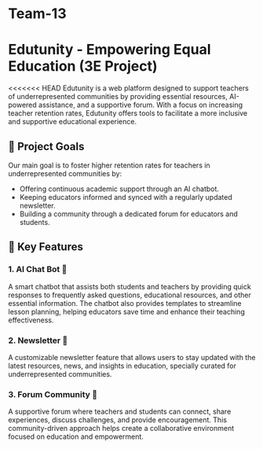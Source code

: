# Team-13

# Edutunity - Empowering Equal Education (3E Project)

<<<<<<< HEAD
Edutunity is a web platform designed to support teachers of underrepresented communities by providing essential resources, AI-powered assistance, and a supportive forum. With a focus on increasing teacher retention rates, Edutunity offers tools to facilitate a more inclusive and supportive educational experience.

## 🎯 Project Goals

Our main goal is to foster higher retention rates for teachers in underrepresented communities by:

- Offering continuous academic support through an AI chatbot.
- Keeping educators informed and synced with a regularly updated newsletter.
- Building a community through a dedicated forum for educators and students.

## 🌟 Key Features

### 1. AI Chat Bot 🤖

A smart chatbot that assists both students and teachers by providing quick responses to frequently asked questions, educational resources, and other essential information. The chatbot also provides templates to streamline lesson planning, helping educators save time and enhance their teaching effectiveness.

### 2. Newsletter 📰

A customizable newsletter feature that allows users to stay updated with the latest resources, news, and insights in education, specially curated for underrepresented communities.

### 3. Forum Community 💬

A supportive forum where teachers and students can connect, share experiences, discuss challenges, and provide encouragement. This community-driven approach helps create a collaborative environment focused on education and empowerment.
